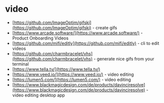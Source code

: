 # video

- [https://github.com/ImageOptim/gifski](https://github.com/ImageOptim/gifski) - create gifs
- [https://www.arcade.software/](https://www.arcade.software/) - Product Onboarding Videos
- [https://github.com/mifi/editly](https://github.com/mifi/editly) - cli to edit videos
- [https://github.com/charmbracelet/vhs](https://github.com/charmbracelet/vhs) - generate nice gifs from your terminal
- [https://www.tella.tv/](https://www.tella.tv/)
- [https://www.veed.io/](https://www.veed.io/) - video editing
- [https://lumen5.com/](https://lumen5.com/) - video editing
- [https://www.blackmagicdesign.com/de/products/davinciresolve](https://www.blackmagicdesign.com/de/products/davinciresolve) - video editing desktop app
